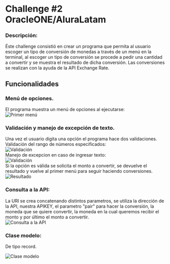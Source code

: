 # Challenge #2 OracleONE/AluraLatam

### Descripción:
Éste challenge consistió en crear un programa que permita al usuario escoger un tipo de conversión de monedas a través de un menú en la terminal, al escoger un tipo de conversión se procede a pedir una cantidad a convertir y se muestra el resultado de dicha conversión. Las conversiones se realizan con la ayuda de la API Exchange Rate.

## Funcionalidades

### Menú de opciones.
El programa muestra un menú de opciones al ejecutarse:<br>
![Primer menú](https://github.com/Ismael-Avalos/Conversor/assets/156988387/0bf09ed8-ff46-4175-9486-639ac6b00151)

### Validación y manejo de excepción de texto.
Una vez el usuario digita una opción el programa hace dos validaciones.<br>
Validación del rango de números especificados: <br> 
![Validación](https://github.com/Ismael-Avalos/Conversor/assets/156988387/9771de7d-d10f-43df-a778-7daedbf4a045)<br>
Manejo de excepcion en caso de ingresar texto: <br>
![Validación](https://github.com/Ismael-Avalos/Conversor/assets/156988387/fed31f02-e547-46c8-b023-4046dd392e00)<br>
Si la opción es válida se solicita el monto a convertir, se devuelve el resultado y vuelve al primer menú para seguir haciendo conversiones. <br>
![Resultado](https://github.com/Ismael-Avalos/Conversor/assets/156988387/1641e26f-d7b6-445a-94fd-2301340e8a88)

### Consulta a la API:
La URI se crea concatenando distintos parametros, se utiliza la dirección de la API, nuestra APIKEY, el parametro "pair" para hacer la conversión, 
la moneda que se quiere convertir, la moneda en la cual queremos recibir el monto y por último el monto a convertir. <br>
![Consulta a la API](https://github.com/Ismael-Avalos/Conversor/assets/156988387/f50b459a-c88a-4ead-9548-eeed0811f33c)

### Clase modelo:
De tipo record.<br>

![Clase modelo](https://github.com/Ismael-Avalos/Conversor/assets/156988387/0822fb14-ee3e-45cf-927d-216fab554afc)
